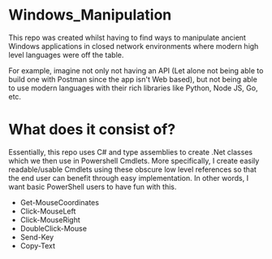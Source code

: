 # Windows_Manipulation
This repo was created whilst having to find ways to manipulate ancient Windows applications in closed network environments where modern high level languages were off the table.

For example, imagine not only not having an API (Let alone not being able to build one with Postman since the app isn't Web based), but not being able to use modern 
languages with their rich libraries like Python, Node JS, Go, etc.

# What does it consist of? 
Essentially, this repo uses C# and type assemblies to create .Net classes which we then use in Powershell Cmdlets. 
More specifically, I create easily readable/usable Cmdlets using these obscure low level references 
so that the end user can benefit through easy implementation.
In other words, I want basic PowerShell users to have fun with this.
*  Get-MouseCoordinates
*  Click-MouseLeft
*  Click-MouseRight
*  DoubleClick-Mouse
*  Send-Key
*  Copy-Text

